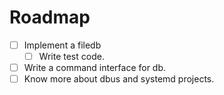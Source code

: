 Roadmap
===========

- [ ] Implement a filedb
	- [ ] Write test code.
- [ ] Write a command interface for db.
- [ ] Know more about dbus and systemd projects.
